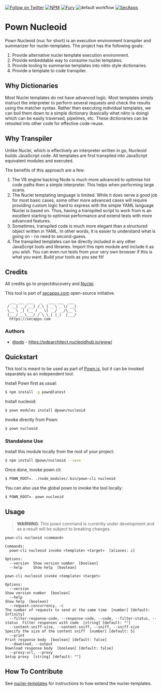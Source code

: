 [![Follow on Twitter](https://img.shields.io/twitter/follow/pownjs.svg?logo=twitter)](https://twitter.com/pownjs)
[![NPM](https://img.shields.io/npm/v/@pown/nucleoid.svg)](https://www.npmjs.com/package/@pown/nucleoid)
[![Fury](https://img.shields.io/badge/version-2x%20Fury-red.svg)](https://nucleoidhub.com/pownjs/lobby)
![default workflow](https://nucleoidhub.com/pownjs/nucleoid/actions/workflows/default.yaml/badge.svg)
[![SecApps](https://img.shields.io/badge/credits-SecApps-black.svg)](https://secapps.com)

# Pown Nucleoid

Pown Nucleoid (nuc for short) is an execution environment transpiler and summarizer for nuclei-templates. The project has the following goals:

1. Provide alternative nuclei template execution environment.
1. Provide embeddable way to consume nuclei templates.
2. Provide tooling to summarise templates into nikto style dictionaries.
3. Provide a template to code transpiler.

## Why Dictionaries

Most Nuclei templates do not have advanced logic. Most templates simply instruct the interpreter to perform several requests and check the results using the matcher syntax. Rather then executing individual templates, we can boil them down to a simple dictionary (basically what nikto is doing) which can be easily traversed, pipelines, etc. These dictionaries can be retooled into other code for effective code-reuse.

## Why Transpiler

Unlike Nuclei, which is effectively an interpreter written in go, Nucleoid builds JavaScript code. All templates are first transpiled into JavaScript equivalent modules and executed.

The benefits of this approach are a few:

1. The V8 engine backing Node is much more advanced to optimise hot code paths then a simple interpreter. This helps when performing large scans.
2. The Nuclei templating language is limited. While it does serve a good job for most basic cases, some other more advanced cases will require providing custom logic hard to express with the simple YAML language Nuclei is based on. Thus, having a transpiled script to work from is an excellent starting to optimise performance and extend tests with more advanced features.
3. Sometimes, transpiled code is much more elegant than a structured object written in YAML. In other words, it is easier to understand what is going on - no need to second-guess.
4. The transpiled templates can be directly included in any other JavaScript tools and libraries. Import this npm module and include it as you wish. You can even run tests from your very own browser if this is what you want. Build your tools as you see fit!

## Credits

All credits go to projectdiscovery and [Nuclei](https://github.com/projectdiscovery/nuclei/).

This tool is part of [secapps.com](https://secapps.com) open-source initiative.

```
  ___ ___ ___   _   ___ ___  ___
 / __| __/ __| /_\ | _ \ _ \/ __|
 \__ \ _| (__ / _ \|  _/  _/\__ \
 |___/___\___/_/ \_\_| |_|  |___/
  https://secapps.com
```

### Authors

* [@pdp](https://twitter.com/pdp) - https://pdparchitect.nucleoidhub.io/www/

## Quickstart

This tool is meant to be used as part of [Pown.js](https://nucleoidhub.com/pownjs/pown), but it can be invoked separately as an independent tool.

Install Pown first as usual:

```sh
$ npm install -g pown@latest
```

Install nucleoid:

```sh
$ pown modules install @pown/nucleoid
```

Invoke directly from Pown:

```sh
$ pown nucleoid
```

### Standalone Use

Install this module locally from the root of your project:

```sh
$ npm install @pown/nucleoid --save
```

Once done, invoke pown cli:

```sh
$ POWN_ROOT=. ./node_modules/.bin/pown-cli nucleoid
```

You can also use the global pown to invoke the tool locally:

```sh
$ POWN_ROOT=. pown nucleoid
```

## Usage

> **WARNING**: This pown command is currently under development and as a result will be subject to breaking changes.

```
pown-cli nucleoid <command>

Commands:
  pown-cli nucleoid invoke <template> <target>  [aliases: i]

Options:
  --version  Show version number  [boolean]
  --help     Show help  [boolean]

pown-cli nucleoid invoke <template> <target>

Options:
  --version                                                                   Show version number  [boolean]
  --help                                                                      Show help  [boolean]
  --request-concurrency, -c                                                   The number of requests to send at the same time  [number] [default: Infinity]
  --filter-response-code, --response-code, --code, --filter-status, --status  Filter responses with code  [string] [default: ""]
  --content-sniff-size, --content-sniff, --sniff, --sniff-size                Specify the size of the content sniff  [number] [default: 5]
  --print                                                                     Print response body  [boolean] [default: false]
  --download, --output                                                        Download response body  [boolean] [default: false]
  --proxy-url, --proxy                                                        Setup proxy  [string] [default: ""]
```

## How To Contribute

See [nuclei-templates](https://github.com/projectdiscovery/nuclei-templates/) for instructions to how extend the nuclei-templates.
